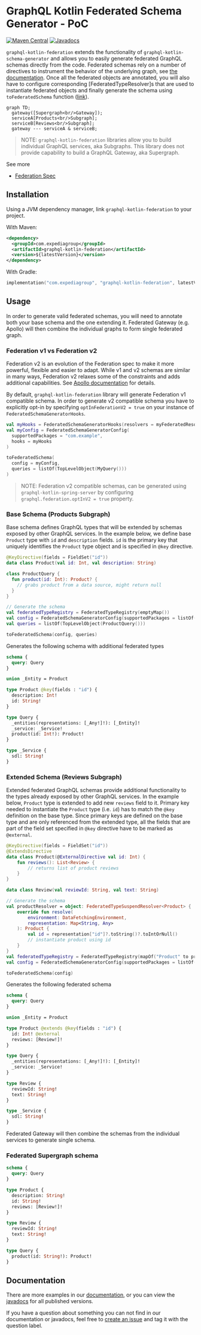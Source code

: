 # GraphQL Kotlin Federated Schema Generator - PoC
[![Maven Central](https://img.shields.io/maven-central/v/com.expediagroup/graphql-kotlin-federation.svg?label=Maven%20Central)](https://search.maven.org/search?q=g:%22com.expediagroup%22%20AND%20a:%22graphql-kotlin-federation%22)
[![Javadocs](https://img.shields.io/maven-central/v/com.expediagroup/graphql-kotlin-federation.svg?label=javadoc&colorB=brightgreen)](https://www.javadoc.io/doc/com.expediagroup/graphql-kotlin-federation)

`graphql-kotlin-federation` extends the functionality of `graphql-kotlin-schema-generator` and allows you to easily
generate federated GraphQL schemas directly from the code. Federated schemas rely on a number of directives to
instrument the behavior of the underlying graph, see [the documentation](https://expediagroup.github.io/graphql-kotlin).
Once all the federated objects are annotated, you will also have to configure corresponding [FederatedTypeResolver]s
that are used to instantiate federated objects and finally generate the schema using `toFederatedSchema` function
([link](https://github.com/ExpediaGroup/graphql-kotlin/blob/master/generator/graphql-kotlin-federation/src/main/kotlin/com/expediagroup/graphql/generator/federation/toFederatedSchema.kt#L34)).

```mermaid
graph TD;
  gateway([Supergraph<br/>Gateway]);
  serviceA[Products<br/>Subgraph];
  serviceB[Reviews<br/>Subgraph];
  gateway --- serviceA & serviceB;
```

>NOTE: `graphql-kotlin-federation` libraries allow you to build individual GraphQL services, aka Subgraphs. This library does not
>provide capability to build a GraphQL Gateway, aka Supergraph.

See more

* [Federation Spec](https://www.apollographql.com/docs/apollo-server/federation/federation-spec/)

## Installation

Using a JVM dependency manager, link `graphql-kotlin-federation` to your project.

With Maven:

```xml
<dependency>
  <groupId>com.expediagroup</groupId>
  <artifactId>graphql-kotlin-federation</artifactId>
  <version>${latestVersion}</version>
</dependency>
```

With Gradle:

```kotlin
implementation("com.expediagroup", "graphql-kotlin-federation", latestVersion)
```

## Usage

In order to generate valid federated schemas, you will need to annotate both your base schema and the one extending it. Federated Gateway (e.g. Apollo) will then combine the individual graphs to form single federated graph.

### Federation v1 vs Federation v2

Federation v2 is an evolution of the Federation spec to make it more powerful, flexible and easier to adapt. While v1 and
v2 schemas are similar in many ways, Federation v2 relaxes some of the constraints and adds additional capabilities. See
[Apollo documentation](https://www.apollographql.com/docs/federation/federation-2/new-in-federation-2/) for details.

By default, `graphql-kotlin-federation` library will generate Federation v1 compatible schema. In order to generate v2
compatible schema you have to explicitly opt-in by specifying `optInFederationV2 = true` on your instance of `FederatedSchemaGeneratorHooks`.

```kotlin
val myHooks = FederatedSchemaGeneratorHooks(resolvers = myFederatedResolvers, optInFederationV2 = true)
val myConfig = FederatedSchemaGeneratorConfig(
  supportedPackages = "com.example",
  hooks = myHooks
)

toFederatedSchema(
  config = myConfig,
  queries = listOf(TopLevelObject(MyQuery()))
)
```

>NOTE: Federation v2 compatible schemas, can be generated using `graphql-kotlin-spring-server` by configuring `graphql.federation.optInV2 = true` property.

### Base Schema (Products Subgraph)

Base schema defines GraphQL types that will be extended by schemas exposed by other GraphQL services. In the example below, we define base `Product` type with `id` and `description` fields. `id` is the primary key that uniquely identifies the `Product` type object and is specified in `@key` directive.

```kotlin
@KeyDirective(fields = FieldSet("id"))
data class Product(val id: Int, val description: String)

class ProductQuery {
  fun product(id: Int): Product? {
    // grabs product from a data source, might return null
  }
}

// Generate the schema
val federatedTypeRegistry = FederatedTypeRegistry(emptyMap())
val config = FederatedSchemaGeneratorConfig(supportedPackages = listOf("org.example"), hooks = FederatedSchemaGeneratorHooks(federatedTypeRegistry))
val queries = listOf(TopLevelObject(ProductQuery()))

toFederatedSchema(config, queries)
```

Generates the following schema with additional federated types

```graphql
schema {
  query: Query
}

union _Entity = Product

type Product @key(fields : "id") {
  description: Int!
  id: String!
}

type Query {
  _entities(representations: [_Any!]!): [_Entity]!
  _service: _Service!
  product(id: Int!): Product!
}

type _Service {
  sdl: String!
}
```

### Extended Schema (Reviews Subgraph)

Extended federated GraphQL schemas provide additional functionality to the types already exposed by other GraphQL services.
In the example below, `Product` type is extended to add new `reviews` field to it. Primary key needed to instantiate
the `Product` type (i.e. `id`) has to match the `@key` definition on the base type.
Since primary keys are defined on the base type and are only referenced from the extended type,
all the fields that are part of the field set specified in `@key` directive have to be marked as `@external`.

```kotlin
@KeyDirective(fields = FieldSet("id"))
@ExtendsDirective
data class Product(@ExternalDirective val id: Int) {
    fun reviews(): List<Review> {
        // returns list of product reviews
    }
}

data class Review(val reviewId: String, val text: String)

// Generate the schema
val productResolver = object: FederatedTypeSuspendResolver<Product> {
    override fun resolve(
        environment: DataFetchingEnvironment,
        representation: Map<String, Any>
    ): Product {
        val id = representation["id"]?.toString()?.toIntOrNull()
        // instantiate product using id
    }
}
val federatedTypeRegistry = FederatedTypeRegistry(mapOf("Product" to productResolver))
val config = FederatedSchemaGeneratorConfig(supportedPackages = listOf("org.example"), hooks = FederatedSchemaGeneratorHooks(federatedTypeRegistry))

toFederatedSchema(config)
```

Generates the following federated schema

```graphql
schema {
  query: Query
}

union _Entity = Product

type Product @extends @key(fields : "id") {
  id: Int! @external
  reviews: [Review!]!
}

type Query {
  _entities(representations: [_Any!]!): [_Entity]!
  _service: _Service!
}

type Review {
  reviewId: String!
  text: String!
}

type _Service {
  sdl: String!
}
```

Federated Gateway will then combine the schemas from the individual services to generate single schema.

### Federated Supergraph schema

```graphql
schema {
  query: Query
}

type Product {
  description: String!
  id: String!
  reviews: [Review!]!
}

type Review {
  reviewId: String!
  text: String!
}

type Query {
  product(id: String!): Product!
}
```

## Documentation

There are more examples in our [documentation](https://expediagroup.github.io/graphql-kotlin),
or you can view the [javadocs](https://www.javadoc.io/doc/com.expediagroup/graphql-kotlin-federation) for all published versions.

If you have a question about something you can not find in our documentation or javadocs, feel free to [create an issue](https://github.com/ExpediaGroup/graphql-kotlin/issues) and tag it with the question label.
